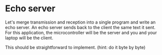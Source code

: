 # Echo server

Let's merge transmission and reception into a single program and write an echo server. An echo
server sends back to the client the same text it sent. For this application, the microcontroller
will be the server and you and your laptop will be the client.

This should be straightforward to implement. (hint: do it byte by byte)

